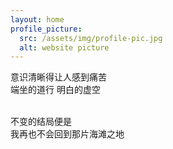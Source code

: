 ```yaml
---
layout: home
profile_picture:
  src: /assets/img/profile-pic.jpg
  alt: website picture
---
```


<p>
意识清晰得让人感到痛苦<br>
端坐的道行 明白的虚空 <br>
<br>
</p>

<p>
不变的结局便是 <br>
我再也不会回到那片海滩之地<br>
<br>
</p>

